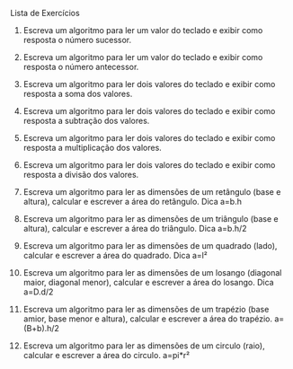 Lista de Exercícios

1) Escreva um algoritmo para ler um valor do teclado e exibir como resposta o número sucessor.

2) Escreva um algoritmo para ler um valor do teclado e exibir como resposta o número antecessor.

3) Escreva um algoritmo para ler dois valores do teclado e exibir como resposta a soma dos valores.

4) Escreva um algoritmo para ler dois valores do teclado e exibir como resposta a subtração dos valores.

5) Escreva um algoritmo para ler dois valores do teclado e exibir como resposta a multiplicação dos valores.

6) Escreva um algoritmo para ler dois valores do teclado e exibir como resposta a divisão dos valores.

7) Escreva um algoritmo para ler as dimensões de um retângulo (base e altura), calcular e escrever a área do retângulo. Dica a=b.h

8) Escreva um algoritmo para ler as dimensões de um triângulo (base e altura), calcular e escrever a área do triângulo. Dica a=b.h/2

9) Escreva um algoritmo para ler as dimensões de um quadrado (lado), calcular e escrever a área do quadrado. Dica a=l²

10) Escreva um algoritmo para ler as dimensões de um losango (diagonal maior, diagonal menor), calcular e escrever a área do losango. Dica a=D.d/2

11) Escreva um algoritmo para ler as dimensões de um trapézio (base amior, base menor e altura), calcular e escrever a área do trapézio. a=(B+b).h/2

12) Escreva um algoritmo para ler as dimensões de um circulo (raio), calcular e escrever a área do circulo. a=pi*r²
